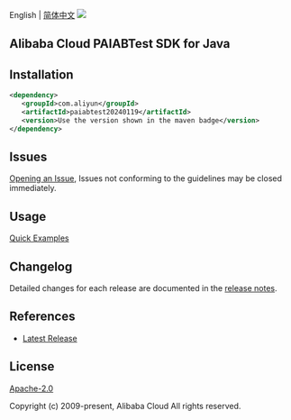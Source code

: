 English | [简体中文](README-CN.md)
![](https://aliyunsdk-pages.alicdn.com/icons/AlibabaCloud.svg)

## Alibaba Cloud PAIABTest SDK for Java

## Installation

```xml
<dependency>
   <groupId>com.aliyun</groupId>
   <artifactId>paiabtest20240119</artifactId>
   <version>Use the version shown in the maven badge</version>
</dependency>
```

## Issues
[Opening an Issue](https://github.com/aliyun/alibabacloud-java-sdk/issues/new), Issues not conforming to the guidelines may be closed immediately.

## Usage
[Quick Examples](https://github.com/aliyun/alibabacloud-java-sdk/blob/master/docs/0-Examples-EN.md#quick-examples)

## Changelog
Detailed changes for each release are documented in the [release notes](./ChangeLog.txt).

## References
* [Latest Release](https://github.com/aliyun/alibabacloud-java-sdk/)

## License
[Apache-2.0](http://www.apache.org/licenses/LICENSE-2.0)

Copyright (c) 2009-present, Alibaba Cloud All rights reserved.
